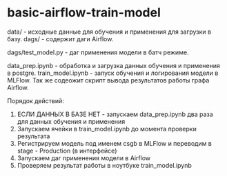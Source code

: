 # basic-airflow-train-model

data/ - исходные данные для обучения и применения для загрузки в базу.
dags/ - содержит даги Airflow.

dags/test_model.py - даг применения модели в батч режиме.

data_prep.ipynb - обработка и загрузка данных обучения и применения в postgre.
train_model.ipynb - запуск обучения и логирования модели в MLFlow. Так же содеожит скрипт вывода результатов работы графа Airflow.

Порядок действий:

1) ЕСЛИ ДАННЫХ В БАЗЕ НЕТ - запускаем data_prep.ipynb два раза для данных обучения и применения
2) Запускаем ячейки в train_model.ipynb до момента проверки результата
3) Регистрируем модель под именем csgb в MLFlow и переводим в stage - Production (в интерфейсе)
4) Запускаем даг применения модели в Airflow
5) Проверяем результат работы в ноутбуке train_model.ipynb
